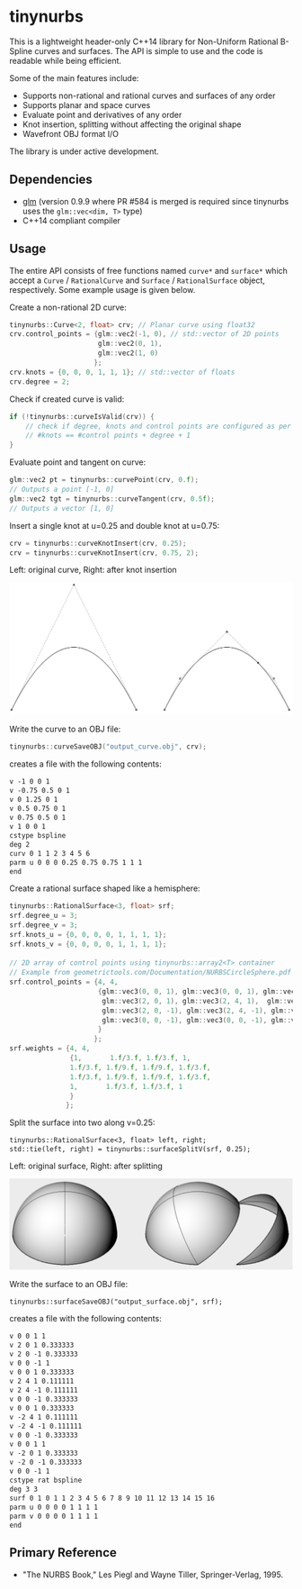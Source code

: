 # tinynurbs

This is a lightweight header-only C++14 library for Non-Uniform Rational B-Spline curves and surfaces. The API is simple to use and the code is readable while being efficient.

Some of the main features include:

- Supports non-rational and rational curves and surfaces of any order
- Supports planar and space curves
- Evaluate point and derivatives of any order
- Knot insertion, splitting without affecting the original shape
- Wavefront OBJ format I/O

The library is under active development.

## Dependencies

- [glm] (version 0.9.9 where PR #584 is merged is required since tinynurbs uses the `glm::vec<dim, T>` type)
- C++14 compliant compiler

## Usage

The entire API consists of free functions named `curve*` and `surface*` which accept a `Curve` / `RationalCurve` and `Surface` / `RationalSurface` object, respectively.
Some example usage is given below.

Create a non-rational 2D curve:
```cpp
tinynurbs::Curve<2, float> crv; // Planar curve using float32
crv.control_points = {glm::vec2(-1, 0), // std::vector of 2D points
                      glm::vec2(0, 1),
                      glm::vec2(1, 0)
                     };
crv.knots = {0, 0, 0, 1, 1, 1}; // std::vector of floats
crv.degree = 2;
```

Check if created curve is valid:
```cpp
if (!tinynurbs::curveIsValid(crv)) {
    // check if degree, knots and control points are configured as per
    // #knots == #control points + degree + 1
}
```

Evaluate point and tangent on curve:
```cpp
glm::vec2 pt = tinynurbs::curvePoint(crv, 0.f);
// Outputs a point [-1, 0]
glm::vec2 tgt = tinynurbs::curveTangent(crv, 0.5f);
// Outputs a vector [1, 0]
```

Insert a single knot at u=0.25 and double knot at u=0.75:
```cpp
crv = tinynurbs::curveKnotInsert(crv, 0.25);
crv = tinynurbs::curveKnotInsert(crv, 0.75, 2);
```
Left: original curve, Right: after knot insertion

![curve knotinsert](curve-knot-insert.png)

Write the curve to an OBJ file:
```cpp
tinynurbs::curveSaveOBJ("output_curve.obj", crv);
```
creates a file with the following contents:
```
v -1 0 0 1
v -0.75 0.5 0 1
v 0 1.25 0 1
v 0.5 0.75 0 1
v 0.75 0.5 0 1
v 1 0 0 1
cstype bspline
deg 2
curv 0 1 1 2 3 4 5 6
parm u 0 0 0 0.25 0.75 0.75 1 1 1
end
```

Create a rational surface shaped like a hemisphere:

```cpp
tinynurbs::RationalSurface<3, float> srf;
srf.degree_u = 3;
srf.degree_v = 3;
srf.knots_u = {0, 0, 0, 0, 1, 1, 1, 1};
srf.knots_v = {0, 0, 0, 0, 1, 1, 1, 1};

// 2D array of control points using tinynurbs::array2<T> container
// Example from geometrictools.com/Documentation/NURBSCircleSphere.pdf
srf.control_points = {4, 4, 
                      {glm::vec3(0, 0, 1), glm::vec3(0, 0, 1), glm::vec3(0, 0, 1), glm::vec3(0, 0, 1),
                       glm::vec3(2, 0, 1), glm::vec3(2, 4, 1),  glm::vec3(-2, 4, 1),  glm::vec3(-2, 0, 1),
                       glm::vec3(2, 0, -1), glm::vec3(2, 4, -1), glm::vec3(-2, 4, -1), glm::vec3(-2, 0, -1),
                       glm::vec3(0, 0, -1), glm::vec3(0, 0, -1), glm::vec3(0, 0, -1), glm::vec3(0, 0, -1)
                      }
                     };
srf.weights = {4, 4,
               {1,       1.f/3.f, 1.f/3.f, 1,
               1.f/3.f, 1.f/9.f, 1.f/9.f, 1.f/3.f,
               1.f/3.f, 1.f/9.f, 1.f/9.f, 1.f/3.f,
               1,       1.f/3.f, 1.f/3.f, 1
               }
              };
```

Split the surface into two along v=0.25:
```
tinynurbs::RationalSurface<3, float> left, right;
std::tie(left, right) = tinynurbs::surfaceSplitV(srf, 0.25);
```
Left: original surface, Right: after splitting

![split surface](split-surface.png)

Write the surface to an OBJ file:
```
tinynurbs::surfaceSaveOBJ("output_surface.obj", srf);
```
creates a file with the following contents:
```
v 0 0 1 1
v 2 0 1 0.333333
v 2 0 -1 0.333333
v 0 0 -1 1
v 0 0 1 0.333333
v 2 4 1 0.111111
v 2 4 -1 0.111111
v 0 0 -1 0.333333
v 0 0 1 0.333333
v -2 4 1 0.111111
v -2 4 -1 0.111111
v 0 0 -1 0.333333
v 0 0 1 1
v -2 0 1 0.333333
v -2 0 -1 0.333333
v 0 0 -1 1
cstype rat bspline
deg 3 3
surf 0 1 0 1 1 2 3 4 5 6 7 8 9 10 11 12 13 14 15 16
parm u 0 0 0 0 1 1 1 1
parm v 0 0 0 0 1 1 1 1
end
```

## Primary Reference

- "The NURBS Book," Les Piegl and Wayne Tiller, Springer-Verlag, 1995.

[glm]: https://github.com/g-truc/glm

